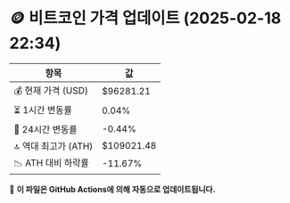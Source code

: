 # 🪙 비트코인 가격 업데이트 (2025-02-18 22:34)

| 항목                | 값 |
|--------------------|----------------|
| 💰 현재 가격 (USD) | $96281.21 |
| ⏳ 1시간 변동률    | 0.04% |
| 📆 24시간 변동률   | -0.44% |
| 🔝 역대 최고가 (ATH) | $109021.48 |
| 📉 ATH 대비 하락률 | -11.67% |

🔄 **이 파일은 GitHub Actions에 의해 자동으로 업데이트됩니다.**
